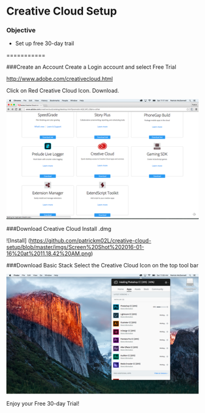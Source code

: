# Creative Cloud Setup

### Objective 

* Set up free 30-day trail

===========

###Create an Account
Create a Login account and select Free Trial

http://www.adobe.com/creativecloud.html

Click on Red Creative Cloud Icon. Download.

![Login Page](https://github.com/patrickm02L/creative-cloud-setup/blob/master/imgs/Screen%20Shot%202016-01-16%20at%2011.17.44%20AM.png)

###Download Creative Cloud 
Install .dmg

![Install] (https://github.com/patrickm02L/creative-cloud-setup/blob/master/imgs/Screen%20Shot%202016-01-16%20at%2011.18.42%20AM.png)

###Download Basic Stack
Select the Creative Cloud Icon on the top tool bar

![Creative Cloud Tool Bar](https://github.com/patrickm02L/creative-cloud-setup/blob/master/imgs/Screen%20Shot%202016-01-16%20at%2011.59.05%20AM.png)

Enjoy your Free 30-day Trial!
